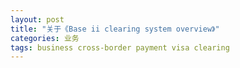 ```yaml
---
layout: post
title: "关于《Base ii clearing system overview》"
categories: 业务
tags: business cross-border payment visa clearing
---
```


